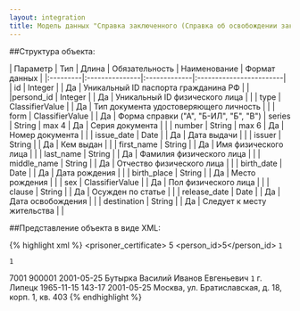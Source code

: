 ```yaml
---
layout: integration
title: Модель данных "Справка заключенного (Справка об освобождении заключенного)"
---
```


##Структура объекта:

| Параметр | Тип | Длина | Обязательность | Наименование | Формат данных |
|:---------|:---------------|:-------------|:------------------------|
| id | Integer | | Да | Уникальный ID паспорта гражданина РФ | |
|persond_id | Integer | | Да | Уникальный ID физического лица | |
| type | ClassifierValue | | Да | Тип документа удостоверяющего личность | |
| form | ClassifierValue | | Да | Форма справки ("А", "Б-ИЛ", "Б", "В")
| series | String | max 4 | Да | Серия документа | |
| number | String | max 6 | Да | Номер документа | |
| issue_date | Date | | Да | Дата выдачи | |
| issuer | String | | Да | Кем выдан | |
| first_name | String | | Да | Имя физического лица | |
| last_name | String | | Да | Фамилия физического лица | |
| middle_name | String | | Да | Отчество физического лица | |
| birth_date | Date | | Да | Дата рождения | |
| birth_place | String | | Да | Место рождения | |
| sex | ClassifierValue | | Да | Пол физического лица | |
| clause | String | | Да | Осужден по статье | |
| release_date | Date | | Да | Дата освобождения | |
| destination | String | | Да | Следует к месту жительства | |

##Представление объекта в виде XML:

{% highlight xml %}
<prisoner_certificate>
  <id>5</id>
  <person_id>5</person_id>
  <type>
    <code>1</code>
    <title>СЗ</title>
  </type>
  <form>
    <code>1</code>
    <title>А</title>
  </form>
  <number>7001</number>
  <series>900001</serie>
  <issue_date>2001-05-25</issue_date>
  <issuer>Бутырка</issuer>
  <first_name>Василий</first_name>
  <last_name>Иванов</last_name>
  <middle_name>Евгеньевич</middle_name>
  <sex>
    <code>1</code>
    <title>М</title>
  </sex>
  <birth_place>г. Липецк</birth_place>
  <birth_date>1965-11-15</birth_date>
  <clause>143-17</clause>
  <release_date>2001-05-25</release_date>
  <destination>Москва, ул. Братиславская, д. 18, корп. 1, кв. 403</destination>
</prisoner_certificate>
{% endhighlight %}












